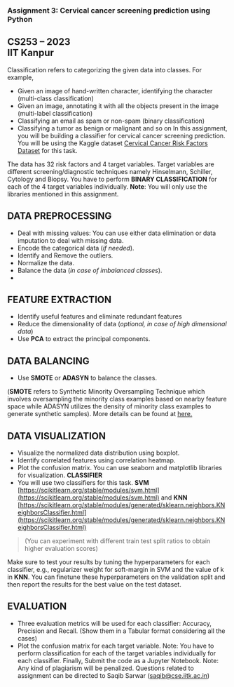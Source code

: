 ### **Assignment 3: Cervical cancer screening prediction using Python**  
**CS253 – 2023**  
**IIT Kanpur**  
---
Classification refers to categorizing the given data into classes. For example,
- Given an image of hand-written character, identifying the character (multi-class classification)
- Given an image, annotating it with all the objects present in the image (multi-label
classification)
- Classifying an email as spam or non-spam (binary classification)
- Classifying a tumor as benign or malignant and so on
In this assignment, you will be building a classifier for cervical cancer screening prediction.
You will be using the Kaggle dataset [Cervical Cancer Risk Factors Dataset](https://www.kaggle.com/datasets/loveall/cervical-cancer-risk-classification) for this task.  

The data has 32 risk factors and 4 target variables. Target variables are different screening/diagnostic techniques namely Hinselmann, Schiller, Cytology and Biopsy. You have to perform **BINARY CLASSIFICATION** for each of the 4 target variables
individually.
**Note**: You will only use the libraries mentioned in this assignment.  

**DATA PREPROCESSING**  
---
- Deal with missing values: You can use either data elimination or data imputation to
deal with missing data.
- Encode the categorical data (*if needed*).
- Identify and Remove the outliers.
- Normalize the data.
- Balance the data (*in case of imbalanced classes*).  
- 
**FEATURE EXTRACTION**  
---

- Identify useful features and eliminate redundant features
- Reduce the dimensionality of data (*optional, in case of high dimensional data*)
- Use **PCA** to extract the principal components.  

**DATA BALANCING**  
---
- Use **SMOTE** or **ADASYN** to balance the classes.  

(**SMOTE** refers to Synthetic Minority Oversampling Technique which involves oversampling the minority class examples based on nearby feature space while ADASYN utilizes the density of minority class examples to generate synthetic samples).
More details can be found at [here.](https://machinelearningmastery.com/smoteoversampling-for-imbalanced-classification/)  

**DATA VISUALIZATION**  
---
- Visualize the normalized data distribution using boxplot.
- Identify correlated features using correlation heatmap.
- Plot the confusion matrix. You can use seaborn and matplotlib libraries for visualization.
**CLASSIFIER**  
- You will use two classifiers for this task. **SVM** [https://scikitlearn.org/stable/modules/svm.html](https://scikitlearn.org/stable/modules/svm.html) and **KNN** [https://scikitlearn.org/stable/modules/generated/sklearn.neighbors.KNeighborsClassifier.html](https://scikitlearn.org/stable/modules/generated/sklearn.neighbors.KNeighborsClassifier.html)  

>(You can experiment with different train test
> split ratios to obtain higher evaluation scores)
> 
Make sure to test your results by tuning the hyperparameters for each classifier, e.g., regularizer weight for soft-margin in SVM and the value of k in **KNN**. You can finetune these hyperparameters on the validation split and then report the results for the best value on the test dataset.  

**EVALUATION**  
---
- Three evaluation metrics will be used for each classifier: Accuracy, Precision and
Recall. (Show them in a Tabular format considering all the cases)
- Plot the confusion matrix for each target variable.
Note: You have to perform classification for each of the target variables individually for each
classifier.
Finally, Submit the code as a Jupyter Notebook.
Note: Any kind of plagiarism will be penalized.
Questions related to assignment can be directed to Saqib Sarwar
(saqib@cse.iitk.ac.in)
